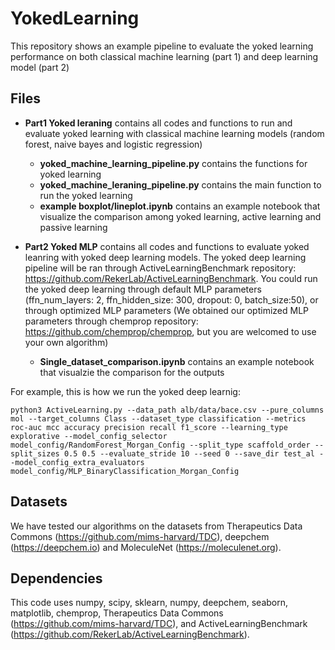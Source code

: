 # YokedLearning
This repository shows an example pipeline to evaluate the yoked learning performance on both classical machine learning (part 1) and deep learning model (part 2)

## Files 
- **Part1 Yoked leraning** contains all codes and functions to run and evaluate yoked learning with classical machine learning models (random forest, naive bayes and logistic regression)
    - **yoked_machine_learning_pipeline.py** contains the functions for yoked learning 
    - **yoked_machine_leraning_pipeline.py** contains the main function to run the yoked learning 
    - **example boxplot/lineplot.ipynb** contains an example notebook that visualize the comparison among yoked learning, active learning and passive learning

- **Part2 Yoked MLP** contains all codes and functions to evaluate yoked leanring with yoked deep learning models. The yoked deep learning pipeline will be ran through ActiveLearningBenchmark repository: https://github.com/RekerLab/ActiveLearningBenchmark. You could run the yoked deep learning through default MLP parameters (ffn_num_layers: 2, ffn_hidden_size: 300, dropout: 0, batch_size:50), or through optimized MLP parameters (We obtained our optimized MLP parameters through chemprop repository: https://github.com/chemprop/chemprop, but you are welcomed to use your own algorithm)
    - **Single_dataset_comparison.ipynb** contains an example notebook that visualzie the comparison for the outputs

For example, this is how we run the yoked deep learnig: 
```commandline
python3 ActiveLearning.py --data_path alb/data/bace.csv --pure_columns mol --target_columns Class --dataset_type classification --metrics roc-auc mcc accuracy precision recall f1_score --learning_type explorative --model_config_selector model_config/RandomForest_Morgan_Config --split_type scaffold_order --split_sizes 0.5 0.5 --evaluate_stride 10 --seed 0 --save_dir test_al --model_config_extra_evaluators model_config/MLP_BinaryClassification_Morgan_Config
```

## Datasets
We have tested our algorithms on the datasets from Therapeutics Data Commons (https://github.com/mims-harvard/TDC), deepchem (https://deepchem.io) and MoleculeNet (https://moleculenet.org).

## Dependencies
This code uses numpy, scipy, sklearn, numpy, deepchem, seaborn, matplotlib, chemprop, Therapeutics Data Commons (https://github.com/mims-harvard/TDC), and ActiveLearningBenchmark (https://github.com/RekerLab/ActiveLearningBenchmark).